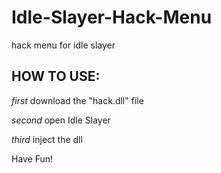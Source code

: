 # Idle-Slayer-Hack-Menu
hack menu for idle slayer

## HOW TO USE:
*first* download the "hack.dll" file

*second* open Idle Slayer

*third* inject the dll

Have Fun!

